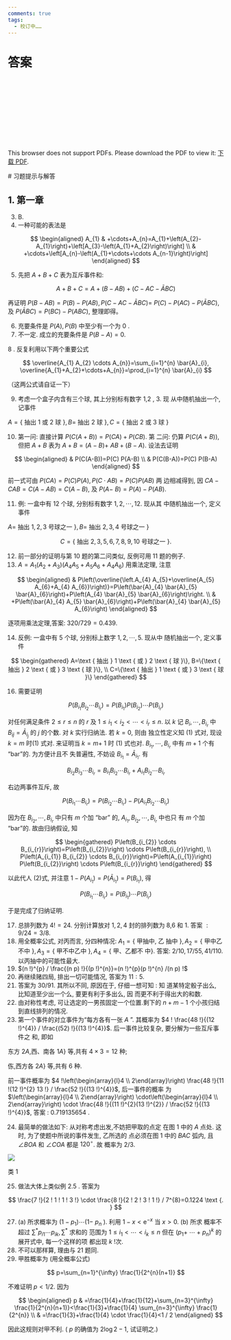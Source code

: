 ```yaml
---
comments: true
tags:
  - 校订中……
---
```

# 答案
<object data="https://eanyang7.github.io/Probability-and-Statistics/assets/1/answers.pdf" type="application/pdf" width="700px" height="700px">
    <embed src="https://eanyang7.github.io/Probability-and-Statistics/assets/1/answers.pdf">
        <p>This browser does not support PDFs. Please download the PDF to view it: <a href="https://eanyang7.github.io/Probability-and-Statistics/assets/1/answers.pdf">下载 PDF</a>.</p>
    </embed>
</object>
# 习题提示与解答 

## 1. 第一章

3. B.
4. 一种可能的表法是

$$
\begin{aligned}
A_{1} & +\cdots+A_{n}=A_{1}+\left(A_{2}-A_{1}\right)+\left[A_{3}-\left(A_{1}+A_{2}\right)\right] \\
& +\cdots+\left[A_{n}-\left(A_{1}+\cdots+\cdots A_{n-1}\right)\right]
\end{aligned}
$$

5. 先把 $A+B+C$ 表为互斥事件和:

$$
A+B+C=A+(B-A B)+(C-A C-\bar{A} B C)
$$

再证明 $P(B-A B)=P(B)-P(A B), P(C-A C-\bar{A} B C)=$ $P(C)-P(A C)-P(\bar{A} B C)$, 及 $P(\bar{A} B C)=P(B C)-P(A B C)$, 整理即得。

6. 充要条件是 $P(A), P(B)$ 中至少有一个为 0 .
7. 不一定. 成立的充要条件是 $P(B-A)=0$.

8 . 反复利用以下两个重要公式

$$
\overline{A_{1} A_{2} \cdots A_{n}}=\sum_{i=1}^{n} \bar{A}_{i}, \overline{A_{1}+A_{2}+\cdots+A_{n}}=\prod_{i=1}^{n} \bar{A}_{i}
$$

（这两公式请自证一下）

9. 考虑一个盒子内含有三个球, 其上分别标有数字 1,2 , 3. 现 从中随机抽出一个, 记事件

$A=\{$ 抽出 1 或 2 球 $\}, B=$ 抽出 2 球 $\}, C=\{$ 抽出 2 或 3 球 $\}$

10. 第一问: 直接计算 $P(C(A+B))=P(C A)+P(C B)$. 第 二问: 仍算 $P(C(A+B))$, 但把 $A+B$ 表为 $A+B=(A-B)+$ $A B+(B-A)$. 设法去证明

$$
\begin{aligned}
& P(C(A-B))=P(C) P(A-B) \\
& P(C(B-A))=P(C) P(B-A)
\end{aligned}
$$

前一式可由 $P(C A)=P(C) P(A), P(C \cdot A B)=P(C) P(A B)$ 两 边相减得到, 因 $C A-C A B=C(A-A B)=C(A-B)$, 及 $P(A-$ $B)=P(A)-P(A B)$.

11. 例: 一盒中有 12 个球, 分别标有数字 $1,2, \cdots, 12$. 现从其 中随机抽出一个, 定义事件

$A=$ 抽出 $1,2,3$ 号球之一 $\}, B=$ 抽出 $2,3,4$ 号球之一 $\}$

$$
C=\{\text { 抽出 } 2,3,5,6,7,8,9,10 \text { 号球之一 }\} \text {. }
$$

12. 前一部分的证明与第 10 题的第二问类似, 反例可用 11 题的例子.
13. $A=A_{1}\left(A_{2}+A_{3}\right)\left(A_{4} A_{5}+A_{5} A_{6}+A_{4} A_{6}\right)$ 用乘法定理, 注意

$$
\begin{aligned}
& P\left(\overline{\left.A_{4} A_{5}+\overline{A_{5} A_{6}+A_{4} A_{6}}\right)}=P\left(\bar{A}_{4} \bar{A}_{5} \bar{A}_{6}\right)+P\left(A_{4} \bar{A}_{5} \bar{A}_{6}\right)\right. \\
& +P\left(\bar{A}_{4} A_{5} \bar{A}_{6}\right)+P\left(\bar{A}_{4} \bar{A}_{5} A_{6}\right)
\end{aligned}
$$

逐项用乘法定理,答案: $320 / 729=0.439$.

14. 反例: 一盒中有 5 个球, 分别标上数字 $1,2, \cdots, 5$. 现从中 随机抽出一个, 定义事件

$$
\begin{gathered}
A=\text { 抽出 } 1 \text { 或 } 2 \text { 球 }\}, B=\{\text { 抽出 } 2 \text { 或 } 3 \text { 球 }\}, \\
C=\{\text { 抽出 } 1 \text { 或 } 3 \text { 球 }\}
\end{gathered}
$$

16. 需要证明

$$
P\left(B_{i_{1}} B_{i_{2}} \cdots B_{i_{r}}\right)=P\left(B_{i_{1}}\right) P\left(B_{i_{2}}\right) \cdots P\left(B_{i_{r}}\right)
$$

对任何满足条件 $2 \leqslant r \leqslant n$ 的 $r$ 及 $1 \leqslant i_{1}<i_{2}<\cdots<i_{r} \leqslant n$. 以 $k$ 记 $B_{i}, \cdots, B_{i_{r}}$ 中 $B_{i j}=\bar{A}_{i_{j}}$ 的 $j$ 的个数. 对 $k$ 实行归纳法. 若 $k=0$, 则由 独立性定义知 (1) 式对, 现设 $k=m$ 时(1) 式对. 来证明当 $k=m+$ 1 时 (1) 式也对. $B_{i_{1}}, \cdots, B_{i_{r}}$ 中有 $m+1$ 个有 “bar”的. 为方便计且不 失普遍性, 不妨设 $B_{i_{1}}=\bar{A}_{i_{1}}$. 有

$$
B_{i_{2}} B_{i_{3}} \cdots B_{i_{r}}=B_{i_{1}} B_{i_{2}} \cdots B_{i_{r}}+A_{i_{1}} B_{i_{2}} \cdots B_{i_{r}}
$$

右边两事件互斥, 故

$$
P\left(B_{i_{1}} \cdots B_{i_{r}}\right)=P\left(B_{i_{2}} \cdots B_{i_{r}}\right)-P\left(A_{i_{1}} B_{i_{2}} \cdots B_{i_{r}}\right)
$$

因为在 $B_{i_{2}}, \cdots, B_{i_{r}}$ 中只有 $m$ 个加 “bar” 的, $A_{i_{1}}, B_{i_{2}}, \cdots, B_{i_{r}}$ 中也只 有 $m$ 个加 “bar”的. 故由归纳假设, 知

$$
\begin{gathered}
P\left(B_{i_{2}} \cdots B_{i_{r}}\right)=P\left(B_{i_{2}}\right) \cdots P\left(B_{i_{r}}\right), \\
P\left(A_{i_{1}} B_{i_{2}} \cdots B_{i_{r}}\right)=P\left(A_{i_{1}}\right) P\left(B_{i_{2}}\right) \cdots P\left(B_{i_{r}}\right)
\end{gathered}
$$

以此代人 (2)式, 并注意 $1-P\left(A_{i_{1}}\right)=P\left(\bar{A}_{i_{1}}\right)=P\left(B_{i_{1}}\right)$, 得

$$
P\left(B_{i_{1}} \cdots B_{i_{r}}\right)=P\left(B_{i_{1}}\right) \cdots P\left(B_{i_{r}}\right)
$$

于是完成了归纳证明.

17. 总排列数为 $4 !=24$. 分别计算放对 $1,2,4$ 封的排列数为 8,6 和 1. 答案 $: 9 / 24=3 / 8$.
18. 用全概率公式, 对丙而言, 分四种情况: $A_{1}=\{$ 甲抽中, 乙 抽中 $\}, A_{2}=\{$ 甲中乙不中 $\}, A_{3}=\{$ 甲不中乙中 $\}, A_{4}=\{$ 甲、乙都不 中\}. 答案: $2 / 10,17 / 55,41 / 110$. 以丙抽中的可能性最大.
19. $(n !)^{p} / \frac{(n p) !}{(p !)^{n}}=(n !)^{p}(p !)^{n} /(n p) !$
20. 再继续赌四局, 排出一切可能情况, 答案为 $11: 5$.
21. 答案为 $30 / 91$. 其所以不同, 原因在于, 仔细一想可知 : 知 道某特定骰子出么, 比知道至少出一个么, 要更有利于多出么, 因 而更不利于得出大的和数.
22. 由对称性考虑, 可让选定的一男孩固定一个位置.剩下的 $n+m-1$ 个小孩归结到直线排列的情况.
23. 第一个事件的对立事件为“每方各有一张 $A$ ”. 其概率为 $4 ! \frac{48 !}{(12 !)^{4}} / \frac{(52) !}{(13 !)^{4}}$. 后一事件比较复杂, 要分解为一些互斥事件之 和, 即如

东方 $2 A$,西、南各 $1 A\}$ 等,共有 $4 \times 3=12$ 种;

㑈,西方各 $2 A\}$ 等,共有 6 种.

前一事件概率为 $4 !\left(\begin{array}{l}4 \\ 2\end{array}\right) \frac{48 !}{11 !(12 !)^{2} 13 !} / \frac{52 !}{(13 !)^{4}}$, 后一事件的概率 为 $\left(\begin{array}{l}4 \\ 2\end{array}\right) \cdot\left(\begin{array}{l}4 \\ 2\end{array}\right) \cdot \frac{48 !}{(11 !)^{2}(13 !)^{2}} / \frac{52 !}{(13 !)^{4}}$, 答案 : 0.719135654 .

24. 最简单的做法如下: 从对称考虑出发,不妨把甲取的点定 在图 1 中的 $A$ 点处. 这时, 为了使题中所说的事件发生, 乙所选的 点必须在图 1 中的 $B A C$ 弧内, 且 $\angle B O A$ 和 $\angle C O A$ 都是 $120^{\circ}$. 故 概率为 $2 / 3$.

![](https://cdn.mathpix.com/cropped/2023_07_12_cd0964c0a2cfa319fa75g-4.jpg?height=442&width=474&top_left_y=488&top_left_x=269)

类 1

25. 做法大体上类似例 2.5 . 答案为

$$
\frac{7 !}{2 ! 1 ! 1 ! 3 !} \cdot \frac{8 !}{2 ! 2 ! 3 ! 1 !} / 7^{8}=0.1224 \text {. }
$$

27. (a) 所求概率为 $\left(1-p_{1}\right) \cdots(1-$ $p_{n}$ ). 利用 $1-x<\mathrm{e}^{-x}$ 当 $x>0$. (b) 所求 概率不超过 $\sum^{*} p_{i 1} \cdots p_{i k}, \sum^{*}$ 求和的 范围为 $1 \leqslant i_{1}<\cdots<i_{k} \leqslant n$ 但在 $\left(p_{1}+\right.$ $\left.\cdots+p_{n}\right)^{k}$ 的展开式中, 每一个这样的项 都出现 $k$ !次.
28. 不可以那样算, 理由与 21 题同.
29. 甲胜概率为 (用全概率公式)

$$
p=\sum_{n=1}^{\infty} \frac{1}{2^{n}(n+1)}
$$

不难证明 $p<1 / 2$. 因为

$$
\begin{aligned}
p & =\frac{1}{4}+\frac{1}{12}+\sum_{n=3}^{\infty} \frac{1}{2^{n}(n+1)}<\frac{1}{3}+\frac{1}{4} \sum_{n=3}^{\infty} \frac{1}{2^{n}} \\
& =\frac{1}{3}+\frac{1}{4} \cdot \frac{1}{4}<1 / 2
\end{aligned}
$$

因此这规则对甲不利. ( $p$ 的确值为 $2 \log 2-1$, 试证明之.)

